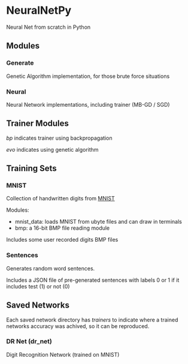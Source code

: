 # NeuralNetPy
Neural Net from scratch in Python

## Modules
### Generate
Genetic Algorithm implementation, for those brute force situations

### Neural
Neural Network implementations, including trainer (MB-GD / SGD)


## Trainer Modules
*bp* indicates trainer using backpropagation

*evo* indicates using genetic algorithm

## Training Sets
### MNIST
Collection of handwritten digits from [MNIST](http://yann.lecun.com/exdb/mnist/)

Modules:
* mnist_data: loads MNIST from ubyte files and can draw in terminals
* bmp: a 16-bit BMP file reading module

Includes some user recorded digits BMP files

### Sentences
Generates random word sentences.

Includes a JSON file of pre-generated sentences with labels 0 or 1 if it includes test (1) or not (0)


## Saved Networks
Each saved network directory has *trainers* to indicate where a trained networks accuracy was achived, so it can be reproduced.

### DR Net (dr_net)
Digit Recognition Network (trained on MNIST)
